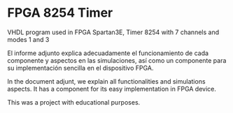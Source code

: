 # FPGA 8254 Timer

VHDL program used in FPGA Spartan3E, Timer 8254 with 7 channels and modes 1 and 3

El informe adjunto explica adecuadamente el funcionamiento de cada componente y aspectos en las simulaciones,
así como un componente para su implementación sencilla en el dispositivo FPGA.

In the document adjunt, we explain all functionalities and simulations aspects. It has a component for its easy implementation in FPGA device.

This was a project with educational purposes.
